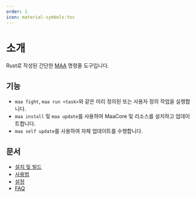 ```yaml
---
order: 1
icon: material-symbols:toc
---
```


# 소개

Rust로 작성된 간단한 [MAA][maa-home] 명령줄 도구입니다.

## 기능

- `maa fight`, `maa run <task>`와 같은 미리 정의된 또는 사용자 정의 작업을 실행합니다.
- `maa install` 및 `maa update`를 사용하여 MaaCore 및 리소스를 설치하고 업데이트합니다.
- `maa self update`를 사용하여 자체 업데이트를 수행합니다.

## 문서

- [설치 및 빌드](install.md)
- [사용법](usage.md)
- [설정](config.md)
- [FAQ](faq.md)

[maa-home]: https://github.com/MaaAssistantArknights/MaaAssistantArknights/
